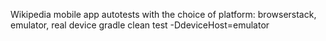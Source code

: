 Wikipedia mobile app autotests with the choice of platform: browserstack, emulator, real device
gradle clean test -DdeviceHost=emulator